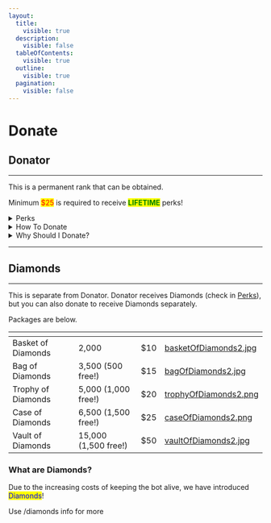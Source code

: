 ```yaml
---
layout:
  title:
    visible: true
  description:
    visible: false
  tableOfContents:
    visible: true
  outline:
    visible: true
  pagination:
    visible: false
---
```


# Donate

## Donator

***

This is a permanent rank that can be obtained.

Minimum <mark style="color:red;">$25</mark> is required to receive <mark style="color:green;">**LIFETIME**</mark> perks!

<details>

<summary>Perks</summary>

**MAX BET** increased to **10,000,000 (**<mark style="color:red;">**900% increase!**</mark>**)**

**100,000** coins reward

**NO COOLDOWNS** on most games

**TRIPLE** coin rewards for <mark style="color:green;">/daily</mark>

**DOUBLE** coin rewards for <mark style="color:green;">/weekly</mark>

**DOUBLE** coin rewards for <mark style="color:green;">/monthly</mark>

**Exclusive** daily reward command <mark style="color:green;">/donator</mark>&#x20;

Give all users access to the <mark style="color:green;">/send</mark> command for **1 server,** with <mark style="color:green;">only</mark> a **20% fee**&#x20;

Only a **10% fee** when <mark style="color:green;">you /send</mark> or <mark style="color:green;">people /send you</mark> coins&#x20;

**Max send/receive** amount is increased from 500,000 to **5,000,000**

Special <mark style="color:purple;">**Donator**</mark> role in the support server

Higher support and suggestion priority

2,000 <mark style="color:blue;">Diamonds</mark> ($10 value!)



<mark style="color:green;">Lifetime perks!</mark> Your perks will **never** expire

</details>

<details>

<summary>How To Donate</summary>

We accept all kinds, from [CashApp](https://cash.app/$JNGraham) to [Venmo](https://venmo.com/justinis235) to [PayPal](https://www.paypal.com/paypalme/thecasinobot), even crypto!&#x20;

You must join the [support server](https://discord.gg/ggUksVN) to receive your benefits.&#x20;

</details>

<details>

<summary>Why Should I Donate?</summary>

* Donating helps keep the bot alive.&#x20;
  * It costs $150+ a year to keep and maintain the bot, databases, and website.&#x20;
* It helps me (as I am the only developer) stay motivated to work on the bot
  * Meaning more games, items, other features, etc.&#x20;
* And also, you get the perks mentioned above!

</details>

***

## Diamonds

***

This is separate from Donator. Donator receives Diamonds (check in [Perks](donator.md#perks)), but you can also donate to receive Diamonds separately.&#x20;

Packages are below.

<table data-view="cards"><thead><tr><th></th><th></th><th></th><th data-hidden data-card-cover data-type="files"></th></tr></thead><tbody><tr><td>Basket of Diamonds</td><td>2,000</td><td>$10</td><td><a href=".gitbook/assets/basketOfDiamonds2.jpg">basketOfDiamonds2.jpg</a></td></tr><tr><td>Bag of Diamonds</td><td>3,500 (500 free!)</td><td>$15</td><td><a href=".gitbook/assets/bagOfDiamonds2.jpg">bagOfDiamonds2.jpg</a></td></tr><tr><td>Trophy of Diamonds</td><td>5,000 (1,000 free!)</td><td>$20</td><td><a href=".gitbook/assets/trophyOfDiamonds2.png">trophyOfDiamonds2.png</a></td></tr><tr><td>Case of Diamonds</td><td>6,500 (1,500 free!)</td><td>$25</td><td><a href=".gitbook/assets/caseOfDiamonds2.png">caseOfDiamonds2.png</a></td></tr><tr><td>Vault of Diamonds</td><td>15,000 (1,500 free!)</td><td>$50</td><td><a href=".gitbook/assets/vaultOfDiamonds2.jpg">vaultOfDiamonds2.jpg</a></td></tr></tbody></table>

### What are Diamonds?

Due to the increasing costs of keeping the bot alive, we have introduced <mark style="color:blue;">Diamonds</mark>!&#x20;

Use /diamonds info for more
